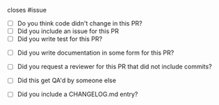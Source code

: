 closes #issue

<!-- PLEASE FILL THIS OUT BELLOW -->
- [ ] Do you think code didn't change in this PR?
- [ ] Did you include an issue for this PR
- [ ] Did you write test for this PR?
<!-- if not please explain how it was tested -->
- [ ] Did you write documentation in some form for this PR?
<!-- inline docs or read me? please explain why you didnt check that box-->
- [ ] Did you request a reviewer for this PR that did not include commits?
<!-- if you did select someone who did pick some one else -->
- [ ] Did this get QA'd by someone else
<!-- if this is going into main this box ^ must be checked -->
- [ ] Did you include a CHANGELOG.md entry?